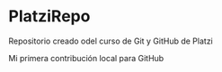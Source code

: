 # PlatziRepo
Repositorio creado odel curso de Git y GitHub de Platzi

Mi primera contribución local para GitHub
